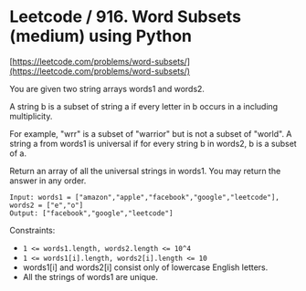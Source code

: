 # Leetcode / 916. Word Subsets (medium) using Python

[https://leetcode.com/problems/word-subsets/](https://leetcode.com/problems/word-subsets/)

You are given two string arrays words1 and words2.

A string b is a subset of string a if every letter in b occurs in a including multiplicity.

For example, "wrr" is a subset of "warrior" but is not a subset of "world".
A string a from words1 is universal if for every string b in words2, b is a subset of a.

Return an array of all the universal strings in words1. You may return the answer in any order.

```
Input: words1 = ["amazon","apple","facebook","google","leetcode"], words2 = ["e","o"]
Output: ["facebook","google","leetcode"]
```

Constraints:

- `1 <= words1.length, words2.length <= 10^4`
- `1 <= words1[i].length, words2[i].length <= 10`
- words1[i] and words2[i] consist only of lowercase English letters.
- All the strings of words1 are unique.
